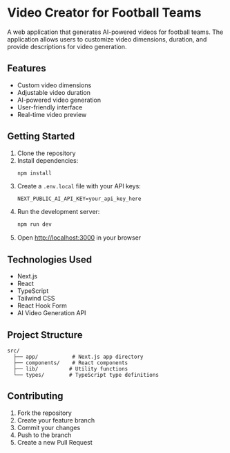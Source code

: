 # Video Creator for Football Teams

A web application that generates AI-powered videos for football teams. The application allows users to customize video dimensions, duration, and provide descriptions for video generation.

## Features

- Custom video dimensions
- Adjustable video duration
- AI-powered video generation
- User-friendly interface
- Real-time video preview

## Getting Started

1. Clone the repository
2. Install dependencies:
   ```bash
   npm install
   ```
3. Create a `.env.local` file with your API keys:
   ```
   NEXT_PUBLIC_AI_API_KEY=your_api_key_here
   ```
4. Run the development server:
   ```bash
   npm run dev
   ```
5. Open [http://localhost:3000](http://localhost:3000) in your browser

## Technologies Used

- Next.js
- React
- TypeScript
- Tailwind CSS
- React Hook Form
- AI Video Generation API

## Project Structure

```
src/
  ├── app/           # Next.js app directory
  ├── components/    # React components
  ├── lib/          # Utility functions
  └── types/        # TypeScript type definitions
```

## Contributing

1. Fork the repository
2. Create your feature branch
3. Commit your changes
4. Push to the branch
5. Create a new Pull Request 
